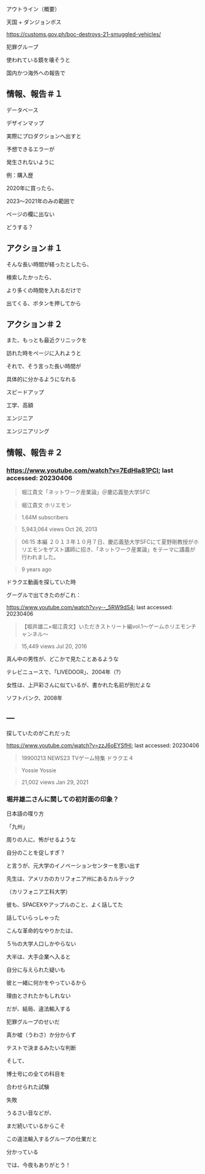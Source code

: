 アウトライン（概要）

天国 + ダンジョンボス

https://customs.gov.ph/boc-destroys-21-smuggled-vehicles/

犯罪グループ

使われている鏡を壊そうと

国内かつ海外への報告で

## 情報、報告＃１

データベース

デザインマップ

実際にプロダクションへ出すと

予想できるエラーが

発生されないように

例：購入歴

2020年に買ったら、

2023〜2021年のみの範囲で

ページの欄に出ない

どうする？

## アクション＃１

そんな長い時間が経ったとしたら、

検索したかったら、

より多くの時間を入れるだけで

出てくる、ボタンを押してから

## アクション＃２

また、もっとも最近クリニックを

訪れた時をページに入れようと

それで、そう言った長い時間が

具体的に分かるようになれる

スピードアップ

工学、高額

エンジニア

エンジニアリング

## 情報、報告＃２

### https://www.youtube.com/watch?v=7EdHla81PCI; last accessed: 20230406

> 堀江貴文「ネットワーク産業論」＠慶応義塾大学SFC 

> 堀江貴文 ホリエモン 

> 1.64M subscribers

> 5,943,064 views Oct 26, 2013 

> 06:15 本編 ２０１３年１０月７日、慶応義塾大学SFCにて夏野剛教授がホリエモンをゲスト講師に招き、「ネットワーク産業論」をテーマに講義が行われました。

> 9 years ago

ドラクエ動画を探していた時

グーグルで出てきたのがこれ：

https://www.youtube.com/watch?v=y--_5RW9dS4; last accessed: 20230406

>【堀井雄二×堀江貴文】いただきストリート編vol.1〜ゲームホリエモンチャンネル〜

> 15,449 views Jul 20, 2016 


真ん中の男性が、どこかで見たことあるような

テレビニュースで、「LIVEDOOR」、2004年（?）

女性は、上戸彩さんに似ているが、書かれた名前が別だよな

ソフトバンク、2008年

## —

探していたのがこれだった

https://www.youtube.com/watch?v=zzJ6oEYSfHI; last accessed: 20230406

> 19900213 NEWS23 TVゲーム特集 ドラクエ４ 

> Yossie Yossie 

> 21,002 views Jan 29, 2021 


### 堀井雄二さんに関しての初対面の印象？

日本語の喋り方

「九州」

周りの人に、怖がせるような

自分のことを促しすぎ？

と言うが、元大学のイノベーションセンターを思い出す

先生は、アメリカのカリフォニア州にあるカルテック

（カリフォニア工科大学）

彼も、SPACEXやアップルのこと、よく話してた

話していらっしゃった

こんな革命的なやりかたは、

５％の大学人口しかやらない

大半は、大手企業へ入ると

自分に与えられた疑いも

彼と一緒に何かをやっているから

理由とされたかもしれない

だが、結局、違法輸入する

犯罪グループのせいだ

真か嘘（うわさ）か分からず

テストで決まるみたいな判断

そして、

博士号にの全ての科目を

合わせられた試験

失敗

うるさい音などが、

まだ続いているからこそ

この違法輸入するグループの仕業だと

分かっている

では、今夜もありがとう！

